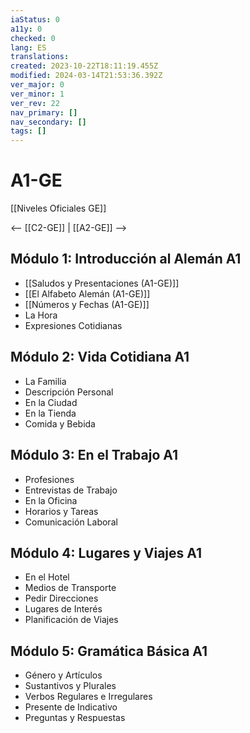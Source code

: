 ```yaml
---
iaStatus: 0
a11y: 0
checked: 0
lang: ES
translations: 
created: 2023-10-22T18:11:19.455Z
modified: 2024-03-14T21:53:36.392Z
ver_major: 0
ver_minor: 1
ver_rev: 22
nav_primary: []
nav_secondary: []
tags: []
---
```

# A1-GE

[[Niveles Oficiales GE]]

<-- [[C2-GE]] | [[A2-GE]] -->

## Módulo 1: Introducción al Alemán A1

- [[Saludos y Presentaciones (A1-GE)]]
- [[El Alfabeto Alemán (A1-GE)]]
- [[Números y Fechas (A1-GE)]]
- La Hora
- Expresiones Cotidianas

## Módulo 2: Vida Cotidiana A1

- La Familia
- Descripción Personal
- En la Ciudad
- En la Tienda
- Comida y Bebida

## Módulo 3: En el Trabajo A1

- Profesiones
- Entrevistas de Trabajo
- En la Oficina
- Horarios y Tareas
- Comunicación Laboral

## Módulo 4: Lugares y Viajes A1

- En el Hotel
- Medios de Transporte
- Pedir Direcciones
- Lugares de Interés
- Planificación de Viajes

## Módulo 5: Gramática Básica A1

- Género y Artículos
- Sustantivos y Plurales
- Verbos Regulares e Irregulares
- Presente de Indicativo
- Preguntas y Respuestas



